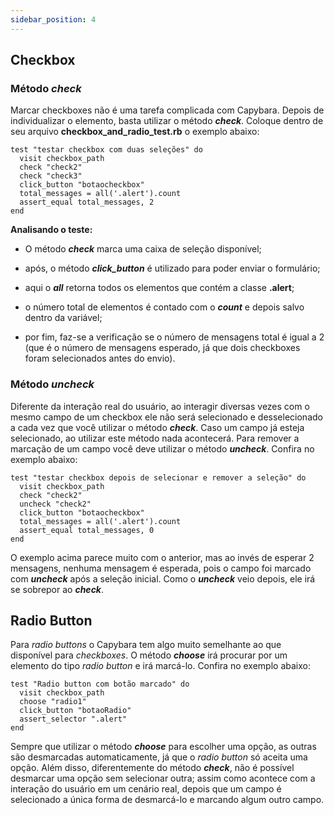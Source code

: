 ```yaml
---
sidebar_position: 4
---
```


## Checkbox

### Método ***check***

Marcar checkboxes não é uma tarefa complicada com Capybara. Depois de individualizar o elemento, basta utilizar o método ***check***. Coloque dentro de seu arquivo **checkbox_and_radio_test.rb** o exemplo abaixo:

```
test "testar checkbox com duas seleções" do
  visit checkbox_path
  check "check2"
  check "check3"
  click_button "botaocheckbox"
  total_messages = all('.alert').count
  assert_equal total_messages, 2
end

```
**Analisando o teste:**

* O método ***check*** marca uma caixa de seleção disponível;

* após, o método ***click_button*** é utilizado para poder enviar o formulário;

* aqui o ***all*** retorna todos os elementos que contém a classe **.alert**;

* o número total de elementos é contado com o ***count*** e depois salvo dentro da variável;

* por fim, faz-se a verificação se o número de mensagens total é igual a 2 (que é o número de mensagens esperado, já que dois checkboxes foram selecionados antes do envio).

### Método ***uncheck***

Diferente da interação real do usuário, ao interagir diversas vezes com o mesmo campo de um checkbox ele não será selecionado e desselecionado a cada vez que você utilizar o método ***check***. Caso um campo já esteja selecionado, ao utilizar este método nada acontecerá. Para remover a marcação de um campo você deve utilizar o método ***uncheck***. Confira no exemplo abaixo:

```
test "testar checkbox depois de selecionar e remover a seleção" do
  visit checkbox_path
  check "check2"
  uncheck "check2"
  click_button "botaocheckbox"
  total_messages = all('.alert').count
  assert_equal total_messages, 0
end

```

O exemplo acima parece muito com o anterior, mas ao invés de esperar 2 mensagens, nenhuma mensagem é esperada, pois o campo foi marcado com ***uncheck*** após a seleção inicial. Como o ***uncheck*** veio depois, ele irá se sobrepor ao ***check***.

## Radio Button

Para *radio buttons* o Capybara tem algo muito semelhante ao que disponível para *checkboxes*. O método ***choose*** irá procurar por um elemento do tipo *radio button* e irá marcá-lo. Confira no exemplo abaixo:

```
test "Radio button com botão marcado" do
  visit checkbox_path
  choose "radio1"
  click_button "botaoRadio"
  assert_selector ".alert"
end
```

Sempre que utilizar o método ***choose*** para escolher uma opção, as outras são desmarcadas automaticamente, já que o *radio button* só aceita uma opção. Além disso, diferentemente do método ***check***, não é possível desmarcar uma opção sem selecionar outra; assim como acontece com a interação do usuário em um cenário real, depois que um campo é selecionado a única forma de desmarcá-lo e marcando algum outro campo.

